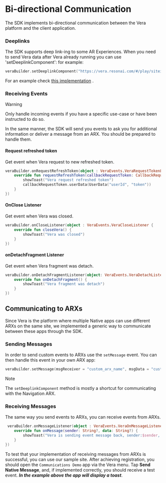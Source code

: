 # Bi-directional Communication

The SDK implements bi-directional communication between the Vera platform and the client
application.

### Deeplinks

The SDK supports deep link-ing to some AR Experiences.
When you need to send Vera data after Vera already running you can use 'setDeeplinkComponent':
for example:

```kotlin
veraBuilder.setDeeplinkComponent("https://vera.resonai.com/#/play/siteid/com.resonai.navigation/poseId")
```

For an example
check [this implementation](https://github.com/resonai/vera-android-sdk/blob/42c4d47b99ebb3eeb7cf1c9d8be7cffb31b91e45/app/src/main/java/com/app/vera/demo/LoginActivity.kt#L90)
.

### Receiving Events

> [!WARNING]
> Only handle incoming events if you have a specific use-case or have been instructed to do so.

In the same manner, the SDK will send you events to ask you for additional information or deliver a
message from an ARX. You should be prepared to handle them.

#### Request refreshed token

Get event when Vera request to new refreshed token.

```kotlin
veraBuilder.onRequestRefreshToken(object : VeraEvents.VeraRequestTokenListener {
    override fun requestRefreshToken(callbackRequestToken: CallbackRequestToken?) {
        showToast("Vera request refreshed token")
        callbackRequestToken.userData(UserData("userId", "token"))
    }
})
```

#### OnClose Listener

Get event when Vera was closed.

```kotlin
veraBuilder.onCloseListener(object : VeraEvents.VeraCloseListener {
    override fun closeVera() {
        showToast("Vera was closed")
    }
})
```

#### onDetachFragment Listener

Get event when Vera fragment was detach.

```kotlin
veraBuilder.onDetachFragmentListener(object: VeraEvents.VeraDetachListener{
    override fun onDetachFragment() {
        showToast("Vera fragment was detach")
    }
})
```

## Communicating to ARXs

Since Vera is the platform where multiple Native apps can use different ARXs on the same site, we
implemented a generic way to communicate between these apps through the SDK.

### Sending Messages

In order to send custom events to ARXs use the `setMessage` event. You can then handle this event
in your own ARX app:

```kotlin
veraBuilder.setMessage(msgReceiver = "custom_arx_name", msgData = "custom_data")
```

> [!NOTE]
> The `setDeeplinkComponent` method is mostly a shortcut for communicating with the Navigation ARX.

### Receiving Messages

The same way you send events to ARXs, you can receive events from ARXs.

```kotlin
 veraBuilder.onMessageListener(object : VeraEvents.VeraOnMessageListener {
    override fun onMessage(sender: String?, data: String?) {
        showToast("Vera is sending event message back, sender:$sender, msg:$data")
    }
})
```

To test that your implementation of receiving messages from ARXs is successful, you can use our sample site. After achieving registration, you should open the `Communications Demo` app via the Vera menu. Tap **Send Native Message**, and, if implemented correctly, you should receive a test event.  **_In the example above the app will display a toast_**.

